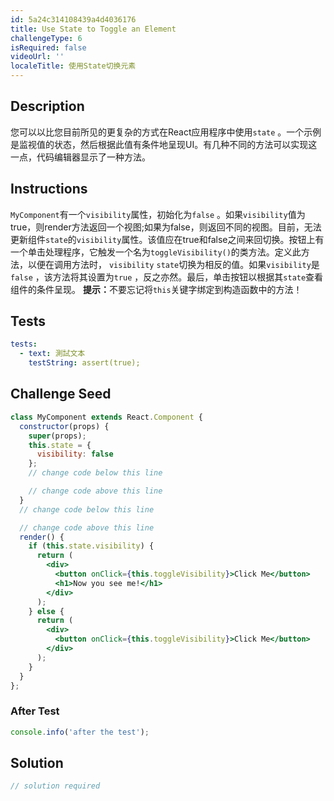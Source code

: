```yaml
---
id: 5a24c314108439a4d4036176
title: Use State to Toggle an Element
challengeType: 6
isRequired: false
videoUrl: ''
localeTitle: 使用State切换元素
---
```


## Description
<section id="description">您可以以比您目前所见的更复杂的方式在React应用程序中使用<code>state</code> 。一个示例是监视值的状态，然后根据此值有条件地呈现UI。有几种不同的方法可以实现这一点，代码编辑器显示了一种方法。 </section>

## Instructions
<section id="instructions"> <code>MyComponent</code>有一个<code>visibility</code>属性，初始化为<code>false</code> 。如果<code>visibility</code>值为true，则render方法返回一个视图;如果为false，则返回不同的视图。目前，无法更新组件<code>state</code>的<code>visibility</code>属性。该值应在true和false之间来回切换。按钮上有一个单击处理程序，它触发一个名为<code>toggleVisibility()</code>的类方法。定义此方法，以便在调用方法时， <code>visibility</code> <code>state</code>切换为相反的值。如果<code>visibility</code>是<code>false</code> ，该方法将其设置为<code>true</code> ，反之亦然。最后，单击按钮以根据其<code>state</code>查看组件的条件呈现。 <strong>提示：</strong>不要忘记将<code>this</code>关键字绑定到构造函数中的方法！ </section>

## Tests
<section id='tests'>

```yml
tests:
  - text: 測試文本
    testString: assert(true);

```

</section>

## Challenge Seed
<section id='challengeSeed'>

<div id='jsx-seed'>

```jsx
class MyComponent extends React.Component {
  constructor(props) {
    super(props);
    this.state = {
      visibility: false
    };
    // change code below this line

    // change code above this line
  }
  // change code below this line

  // change code above this line
  render() {
    if (this.state.visibility) {
      return (
        <div>
          <button onClick={this.toggleVisibility}>Click Me</button>
          <h1>Now you see me!</h1>
        </div>
      );
    } else {
      return (
        <div>
          <button onClick={this.toggleVisibility}>Click Me</button>
        </div>
      );
    }
  }
};

```

</div>


### After Test
<div id='jsx-teardown'>

```js
console.info('after the test');
```

</div>

</section>

## Solution
<section id='solution'>

```js
// solution required
```
</section>
